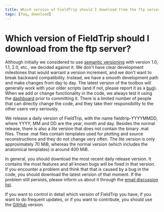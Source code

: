 ```yaml
---
title: Which version of FieldTrip should I download from the ftp server?
tags: [faq, download]
---
```


# Which version of FieldTrip should I download from the ftp server?

Although initially we considered to use [semantic versioning](https://semver.org) with version 1.0, 1.1, 2.0, etc., we decided against it. We don't have clear development milestones that would warrant a version increment, and we don't want to break backward compatibility. Instead, we have a smooth development path and make changes from day to day. The latest version of the toolbox will generally work with your older scripts (and if not, please report it as a [bug](/bugzilla)). When we add or change functionality in the code, we always test it using the [dashboard](/development/dashboard) prior to committing it. There is a limited number of people that can directly change the code, and they take their responsibility to the other users very seriously.

We release a daily version of FieldTrip, with the name fieldtrip-YYYYMMDD, where YYYY, MM and DD are the year, month and day. Besides the normal release, there is also a _lite_ version that does not contain the binary .mat files. These .mat files contain templates used for plotting and source reconstructions and they do not change very often. The lite version is only approximately 70 MiB, whereas the normal version (which includes the anatomical templates) is around 400 MiB.

In general, you should download the most recent daily release version. It contains the most features and all known bugs will be fixed in that version. If you encounter a problem and think that that is caused by a bug in the code, you should download the latest version of that moment. If the problem still persists, please inform us about it through the [email discussion list](/discussion_list).

If you want to control in detail which version of FieldTrip you have, if you want to do frequent updates, or if you want to contribute, you should use the [GitHub](/development/git) version.
